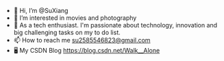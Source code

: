 * 👋 Hi, I’m @SuXiang
* 👀 I’m interested in movies and photography
* 🌱 As a tech enthusiast. I'm passionate about technology, innovation and big challenging tasks on my to do list.
* 📫 How to reach me su2585546823@gmail.com
* 🖥 My CSDN Blog https://blog.csdn.net/Walk__Alone
